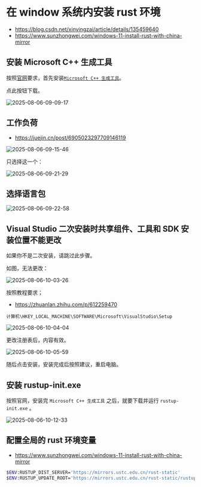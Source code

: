 # 在 window 系统内安装 rust 环境

- https://blog.csdn.net/xinyingzai/article/details/135459640
- https://www.sunzhongwei.com/windows-11-install-rust-with-china-mirror

## 安装 Microsoft C++ 生成工具

按照[官网](https://www.rust-lang.org/zh-CN/tools/install)要求，首先安装[`Microsoft C++ 生成工具`](https://visualstudio.microsoft.com/zh-hans/visual-cpp-build-tools/)。

点此按钮下载。

![2025-08-06-09-09-17](https://gh-img-store.ruan-cat.com/img/2025-08-06-09-09-17.png)

## 工作负荷

- https://juejin.cn/post/6905023297709146119

![2025-08-06-09-15-46](https://gh-img-store.ruan-cat.com/img/2025-08-06-09-15-46.png)

只选择这一个：

![2025-08-06-09-21-29](https://gh-img-store.ruan-cat.com/img/2025-08-06-09-21-29.png)

## 选择语言包

![2025-08-06-09-22-58](https://gh-img-store.ruan-cat.com/img/2025-08-06-09-22-58.png)

## Visual Studio 二次安装时共享组件、工具和 SDK 安装位置不能更改

如果你不是二次安装，请跳过此步骤。

如图，无法更改：

![2025-08-06-10-03-26](https://gh-img-store.ruan-cat.com/img/2025-08-06-10-03-26.png)

按照教程要求；

- https://zhuanlan.zhihu.com/p/612259470

`计算机\HKEY_LOCAL_MACHINE\SOFTWARE\Microsoft\VisualStudio\Setup`

![2025-08-06-10-04-04](https://gh-img-store.ruan-cat.com/img/2025-08-06-10-04-04.png)

更改注册表后，内容有效。

![2025-08-06-10-05-59](https://gh-img-store.ruan-cat.com/img/2025-08-06-10-05-59.png)

随后点击安装，安装完成后按照建议，重启电脑。

## 安装 rustup-init.exe

按照官网，安装完 `Microsoft C++ 生成工具` 之后，就要下载并运行 `rustup-init.exe` 。

![2025-08-06-10-12-33](https://gh-img-store.ruan-cat.com/img/2025-08-06-10-12-33.png)

## 配置全局的 rust 环境变量

<!-- TODO: -->

- https://www.sunzhongwei.com/windows-11-install-rust-with-china-mirror

```bash
$ENV:RUSTUP_DIST_SERVER='https://mirrors.ustc.edu.cn/rust-static'
$ENV:RUSTUP_UPDATE_ROOT='https://mirrors.ustc.edu.cn/rust-static/rustup'
```
